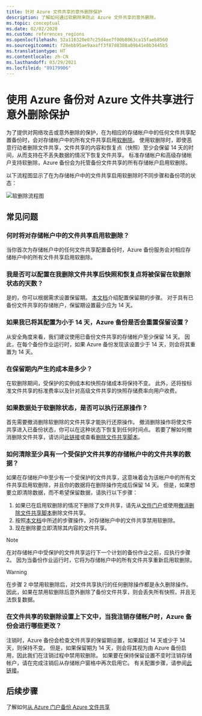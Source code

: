 ```yaml
---
title: 针对 Azure 文件共享的意外删除保护
description: 了解如何通过软删除来防止 Azure 文件共享的意外删除。
ms.topic: conceptual
ms.date: 02/02/2020
ms.custom: references_regions
ms.openlocfilehash: 52a116320e07c25d4ee7f00b8063ca15faeb8560
ms.sourcegitcommit: f28ebb95ae9aaaff3f87d8388a09b41e0b3445b5
ms.translationtype: HT
ms.contentlocale: zh-CN
ms.lasthandoff: 03/29/2021
ms.locfileid: "89179906"
---
```

# <a name="accidental-delete-protection-for-azure-file-shares-using-azure-backup"></a>使用 Azure 备份对 Azure 文件共享进行意外删除保护

为了提供对网络攻击或意外删除的保护，在为相应的存储帐户中的任何文件共享配置备份时，会对存储帐户中的所有文件共享启用[软删除](../storage/files/storage-files-prevent-file-share-deletion.md)。 使用软删除时，即使恶意行动者删除文件共享，文件共享的内容和恢复点（快照）至少会保留 14 天的时间，从而支持在不丢失数据的情况下恢复文件共享。  标准存储帐户和高级存储帐户支持软删除，Azure 备份会为托管备份文件共享的所有存储帐户启用软删除。

以下流程图显示了在为存储帐户中的文件共享启用软删除时不同步骤和备份项的状态：

 ![软删除流程图](./media/soft-delete-afs/soft-delete-flow-chart.png)

## <a name="frequently-asked-questions"></a>常见问题

### <a name="when-will-soft-delete-be-enabled-for-file-shares-in-my-storage-account"></a>何时将对存储帐户中的文件共享启用软删除？

当你首次为存储帐户中的任何文件共享配置备份时，Azure 备份服务会对相应存储帐户中的所有文件共享启用软删除。

### <a name="can-i-configure-the-number-of-days-for-which-my-snapshots-and-restore-points-will-be-retained-in-soft-deleted-state-after-i-delete-the-file-share"></a>我是否可以配置在我删除文件共享后快照和恢复点将被保留在软删除状态的天数？

是的，你可以根据需求设置保留期。 [本文档](../storage/files/storage-files-enable-soft-delete.md?tabs=azure-portal)介绍配置保留期的步骤。 对于具有已备份文件共享的存储帐户，保留期设置最少应为 14 天。

### <a name="does-azure-backup-reset-my-retention-setting-because-i-configured-it-to-less-than-14-days"></a>如果我已将其配置为小于 14 天，Azure 备份是否会重置保留设置？

从安全角度来看，我们建议使用已备份文件共享的存储帐户至少保留 14 天。 因此，在每个备份作业运行时，如果 Azure 备份发现该设置少于 14 天，则会将其重置为 14 天。

### <a name="what-is-the-cost-incurred-during-the-retention-period"></a>在保留期内产生的成本是多少？

在软删除期间，受保护的实例成本和快照存储成本将保持不变。  此外，还将按标准文件共享的标准费率以及针对高级文件共享的快照存储费率向用户收费。

### <a name="can-i-perform-a-restore-operation-when-my-data-is-in-soft-deleted-state"></a>如果数据处于软删除状态，是否可以执行还原操作？

首先需要撤消删除软删除的文件共享才能执行还原操作。 撤消删除操作将使文件共享进入已备份状态，你可以在这种状态下恢复到任何时间点。 若要了解如何撤消删除文件共享，请访问[此链接](../storage/files/storage-files-enable-soft-delete.md?tabs=azure-portal#restore-soft-deleted-file-share)或查看[删除文件共享脚本](./scripts/backup-powershell-script-undelete-file-share.md)。

### <a name="how-can-i-purge-the-data-of-a-file-share-in-a-storage-account-that-has-at-least-one-protected-file-share"></a>如何清除至少具有一个受保护文件共享的存储帐户中的文件共享的数据？

如果在存储帐户中至少有一个受保护的文件共享，这意味着会为该帐户中的所有文件共享启用软删除，并且你的数据将在删除操作完成后保留 14 天。 但是，如果想要立即清除数据，而不希望保留数据，请执行以下步骤：

1. 如果已在启用软删除的情况下删除了文件共享，请先从[文件门户](../storage/files/storage-files-enable-soft-delete.md?tabs=azure-portal#restore-soft-deleted-file-share)或使用[撤消删除文件共享脚本](./scripts/backup-powershell-script-undelete-file-share.md)删除文件共享。
2. 按照[本文档](../storage/files/storage-files-enable-soft-delete.md?tabs=azure-portal#disable-soft-delete)中所述的步骤操作，对存储帐户中的文件共享禁用软删除。
3. 现在删除要立即清除其内容的文件共享。

>[!NOTE]
>在对存储帐户中受保护的文件共享运行下一个计划的备份作业之前，应执行步骤 2。 因为当备份作业运行时，它将为存储帐户中的所有文件共享重新启用软删除。

>[!WARNING]
>在步骤 2 中禁用软删除后，对文件共享执行的任何删除操作都是永久删除操作。 因此，如果在禁用软删除后意外删除了备份文件共享，则会丢失所有快照，并且无法恢复数据。

### <a name="in-the-context-of-a-file-shares-soft-delete-setting-what-changes-does-azure-backup-do-when-i-unregister-a-storage-account"></a>在文件共享的软删除设置上下文中，当我注销存储帐户时，Azure 备份会进行哪些更改？

注销时，Azure 备份会检查文件共享的保留期设置，如果超过 14 天或少于 14 天，则保持不变。 但是，如果保留期为 14 天，则会将其视为由 Azure 备份启用，因此我们在注销过程中禁用软删除。 如果要在保持保留设置不变时注销存储帐户，请在完成注销后从存储帐户窗格中再次启用它。 有关配置步骤，请参阅[此链接](../storage/files/storage-files-enable-soft-delete.md?tabs=azure-portal#restore-soft-deleted-file-share)。

## <a name="next-steps"></a>后续步骤

了解如何[从 Azure 门户备份 Azure 文件共享](backup-afs.md)
